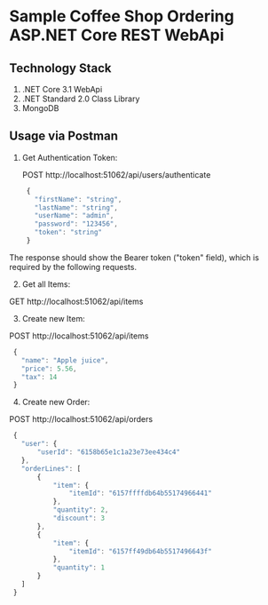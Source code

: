 # Sample Coffee Shop Ordering ASP.NET Core REST WebApi

## Technology Stack

1. .NET Core 3.1 WebApi
2. .NET Standard 2.0 Class Library
3. MongoDB


## Usage via Postman

1. Get Authentication Token:

   POST http://localhost:51062/api/users/authenticate
   ```js
    {
      "firstName": "string",
      "lastName": "string",
      "userName": "admin",
      "password": "123456",
      "token": "string"
    }
   ```

  The response should show the Bearer token ("token" field), which is required by the following requests.

2. Get all Items:

  GET http://localhost:51062/api/items

3. Create new Item:

  POST http://localhost:51062/api/items
   ```js
    {
      "name": "Apple juice",
      "price": 5.56,
      "tax": 14
    }
   ```

4. Create new Order:

  POST http://localhost:51062/api/orders
   ```js
    {
      "user": {
          "userId": "6158b65e1c1a23e73ee434c4"
      },
      "orderLines": [
          {
              "item": {
                  "itemId": "6157ffffdb64b55174966441"
              },
              "quantity": 2,
              "discount": 3
          },
          {
              "item": {
                  "itemId": "6157ff49db64b5517496643f"
              },
              "quantity": 1
          }      
      ]
    }
   ```
